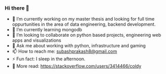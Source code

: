### Hi there 👋

<!--
**prakass1/prakass1** is a ✨ _special_ ✨ repository because its `README.md` (this file) appears on your GitHub profile.-->

- 🔭 I’m currently working on my master thesis and looking for full time oppurtunities in the area of data engineering, backend development.
- 🌱 I’m currently learning mongodb
- 👯 I’m looking to collaborate on python based projects, engineering web apps and visualizations
- 💬 Ask me about working with python, infrastructure and gaming
- 📫 How to reach me: subashprakash8@gmail.com
- ⚡ Fun fact: I sleep in the afternoon.
- 💬 More read: https://stackoverflow.com/users/3414466/coldy
